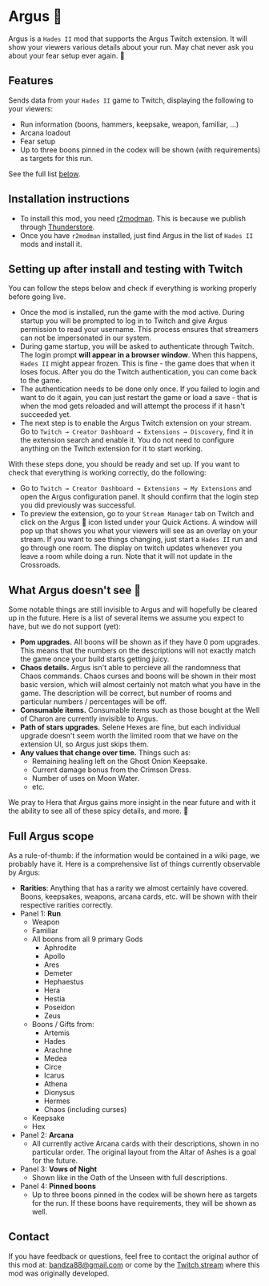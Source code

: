 # Argus 👀

Argus is a `Hades II` mod that supports the Argus Twitch extension. It will show your viewers various details about your run. May chat never ask you about your fear setup ever again. 🎉

## Features

Sends data from your `Hades II` game to Twitch, displaying the following to your viewers:

- Run information (boons, hammers, keepsake, weapon, familiar, ...)
- Arcana loadout
- Fear setup
- Up to three boons pinned in the codex will be shown (with requirements) as targets for this run.

See the full list [below](#full-argus-scope).

## Installation instructions

- To install this mod, you need [r2modman](https://thunderstore.io/package/ebkr/r2modman/). This is because we publish through [Thunderstore](https://thunderstore.io/).
- Once you have `r2modman` installed, just find Argus in the list of `Hades II` mods and install it.

## Setting up after install and testing with Twitch

You can follow the steps below and check if everything is working properly before going live.

- Once the mod is installed, run the game with the mod active. During startup you will be prompted to log in to Twitch and give Argus permission to read your username. This process ensures that streamers can not be impersonated in our system.
- During game startup, you will be asked to authenticate through Twitch. The login prompt **will appear in a browser window**. When this happens, `Hades II` might appear frozen. This is fine - the game does that when it loses focus. After you do the Twitch authentication, you can come back to the game.
- The authentication needs to be done only once. If you failed to login and want to do it again, you can just restart the game or load a save - that is when the mod gets reloaded and will attempt the process if it hasn't succeeded yet.
- The next step is to enable the Argus Twitch extension on your stream. Go to `Twitch → Creator Dashboard → Extensions → Discovery`, find it in the extension search and enable it. You do not need to configure anything on the Twitch extension for it to start working.

With these steps done, you should be ready and set up. If you want to check that everything is working correctly, do the following:

- Go to `Twitch → Creator Dashboard → Extensions → My Extensions` and open the Argus configuration panel. It should confirm that the login step you did previously was successful.
- To preview the extension, go to your `Stream Manager` tab on Twitch and click on the Argus 👀 icon listed under your Quick Actions. A window will pop up that shows you what your viewers will see as an overlay on your stream. If you want to see things changing, just start a `Hades II` run and go through one room. The display on twitch updates whenever you leave a room while doing a run. Note that it will not update in the Crossroads.

## What Argus doesn't see 🙈

Some notable things are still invisible to Argus and will hopefully be cleared up in the future. Here is a list of several items we assume you expect to have, but we do not support (yet):

- **Pom upgrades.** All boons will be shown as if they have 0 pom upgrades. This means that the numbers on the descriptions will not exactly match the game once your build starts getting juicy.
- **Chaos details.** Argus isn't able to percieve all the randomness that Chaos commands. Chaos curses and boons will be shown in their most basic version, which will almost certainly not match what you have in the game. The description will be correct, but number of rooms and particular numbers / percentages will be off.
- **Consumable items.** Consumable items such as those bought at the Well of Charon are currently invisible to Argus.
- **Path of stars upgrades.** Selene Hexes are fine, but each individual upgrade doesn't seem worth the limited room that we have on the extension UI, so Argus just skips them.
- **Any values that change over time.** Things such as:
  - Remaining healing left on the Ghost Onion Keepsake.
  - Current damage bonus from the Crimson Dress.
  - Number of uses on Moon Water.
  - etc.

We pray to Hera that Argus gains more insight in the near future and with it the ability to see all of these spicy details, and more. 🙏

## Full Argus scope

As a rule-of-thumb: if the information would be contained in a wiki page, we probably have it. Here is a comprehensive list of things currently observable by Argus:

- **Rarities**: Anything that has a rarity we almost certainly have covered. Boons, keepsakes, weapons, arcana cards, etc. will be shown with their respective rarities correctly.
- Panel 1: **Run**
  - Weapon
  - Familiar
  - All boons from all 9 primary Gods
    - Aphrodite
    - Apollo
    - Ares
    - Demeter
    - Hephaestus
    - Hera
    - Hestia
    - Poseidon
    - Zeus
  - Boons / Gifts from:
    - Artemis
    - Hades
    - Arachne
    - Medea
    - Circe
    - Icarus
    - Athena
    - Dionysus
    - Hermes
    - Chaos (including curses)
  - Keepsake
  - Hex
- Panel 2: **Arcana**
  - All currently active Arcana cards with their descriptions, shown in no particular order. The original layout from the Altar of Ashes is a goal for the future.
- Panel 3: **Vows of Night**
  - Shown like in the Oath of the Unseen with full descriptions.
- Panel 4: **Pinned boons**
  - Up to three boons pinned in the codex will be shown here as targets for the run. If these boons have requirements, they will be shown as well.

## Contact

If you have feedback or questions, feel free to contact the original author of this mod at: bandza88@gmail.com or come by the [Twitch stream](https://www.twitch.tv/crazy__penguin) where this mod was originally developed.
